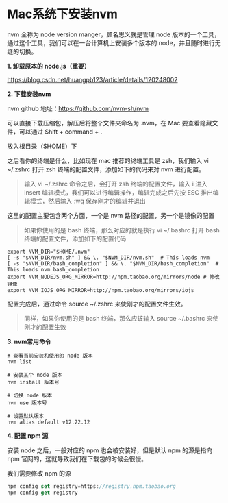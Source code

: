 # Mac系统下安装nvm

nvm 全称为 node version manger，顾名思义就是管理 node 版本的一个工具，通过这个工具，我们可以在一台计算机上安装多个版本的 node，并且随时进行无缝的切换。

**1.  卸载原本的 node.js（重要）**

https://blog.csdn.net/huangpb123/article/details/120248002



**2. 下载安装nvm**

nvm github 地址：https://github.com/nvm-sh/nvm

可以直接下载压缩包，解压后将整个文件夹命名为 .nvm，在 Mac 要查看隐藏文件，可以通过 Shift + command + .

放入根目录（$HOME）下

之后看你的终端是什么，比如现在 mac 推荐的终端工具是 zsh，我们输入 vi ~/.zshrc 打开 zsh 终端的配置文件，添加如下的代码来对 nvm 进行配置。

> 输入 vi ~/.zshrc 命令之后，会打开 zsh 终端的配置文件，输入 i 进入 insert 编辑模式，我们可以进行编辑操作，编辑完成之后先按 ESC 推出编辑模式，然后输入 :wq 保存刚才的编辑并退出

这里的配置主要包含两个方面，一个是 nvm 路径的配置，另一个是镜像的配置

> 如果你使用的是 bash 终端，那么对应的就是执行 vi ~/.bashrc 打开 bash 终端的配置文件，添加如下的配置代码

```shell
export NVM_DIR="$HOME/.nvm"
[ -s "$NVM_DIR/nvm.sh" ] && \. "$NVM_DIR/nvm.sh"  # This loads nvm
[ -s "$NVM_DIR/bash_completion" ] && \. "$NVM_DIR/bash_completion"  # This loads nvm bash_completion
export NVM_NODEJS_ORG_MIRROR=http://npm.taobao.org/mirrors/node # 修改镜像
export NVM_IOJS_ORG_MIRROR=http://npm.taobao.org/mirrors/iojs
```

配置完成后，通过命令 source ~/.zshrc 来使刚才的配置文件生效。

> 同样，如果你使用的是 bash 终端，那么应该输入 source ~/.bashrc 来使刚才的配置生效



**3. nvm常用命令**

```shell
# 查看当前安装和使用的 node 版本
nvm list

# 安装某个 node 版本
nvm install 版本号

# 切换 node 版本
nvm use 版本号

# 设置默认版本
nvm alias default v12.22.12
```



**4. 配置 npm 源**

安装 node 之后，一般对应的 npm 也会被安装好，但是默认 npm 的源是指向 npm 官网的，这就导致我们在下载包的时候会很慢。

我们需要修改 npm 的源

```js
npm config set registry=https://registry.npm.taobao.org
npm config get registry
```

